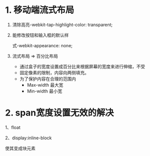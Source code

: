 # 1. 移动端流式布局

1. 清除高亮-webkit-tap-highlight-color: transparent;

2. 能修改按钮和输入框的默认样 

   式-webkit-appearance: none; 

3. 流式布局 => 百分比布局 

   - 通过盒子的宽度设置成百分比来根据屏幕的宽度来进行伸缩，不受 
   - 固定像素的限制，内容向两侧填充。 
   - 为了保护内容在合理的范围内 
     - Max-width 最大宽 
     - Min-width 最小宽

# 2. span宽度设置无效的解决

1、float

2、display:inline-block

使其变成块元素